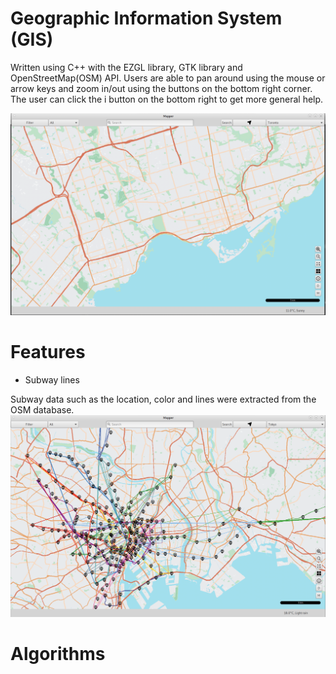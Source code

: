 # Geographic Information System (GIS)

Written using C++ with the EZGL library, GTK library and OpenStreetMap(OSM) API. Users are able to pan around using the mouse or arrow keys and zoom in/out using the buttons on the bottom right corner. The user can click the i button on the bottom right to get more general help.

![Alt text](Main.png)


Features
==============
* Subway lines

Subway data such as the location, color and lines were extracted from the OSM database. 
![Alt text](Subways.png)


Algorithms
==========
